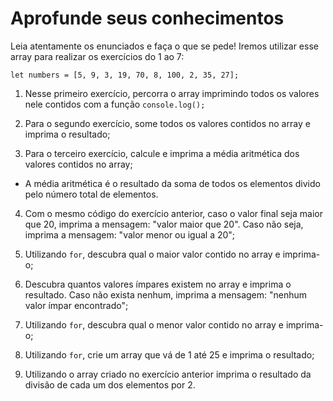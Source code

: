 # Aprofunde seus conhecimentos

Leia atentamente os enunciados e faça o que se pede! Iremos utilizar esse array para realizar os exercícios do 1 ao 7:

```
let numbers = [5, 9, 3, 19, 70, 8, 100, 2, 35, 27];
```
1. Nesse primeiro exercício, percorra o array imprimindo todos os valores nele contidos com a função `console.log();`

2. Para o segundo exercício, some todos os valores contidos no array e imprima o resultado;

3. Para o terceiro exercício, calcule e imprima a média aritmética dos valores contidos no array;

- A média aritmética é o resultado da soma de todos os elementos divido pelo número total de elementos.

4. Com o mesmo código do exercício anterior, caso o valor final seja maior que 20, imprima a mensagem: "valor maior que 20". Caso não seja, imprima a mensagem: "valor menor ou igual a 20";

5. Utilizando `for`, descubra qual o maior valor contido no array e imprima-o;

6. Descubra quantos valores ímpares existem no array e imprima o resultado. Caso não exista nenhum, imprima a mensagem: "nenhum valor ímpar encontrado";

7. Utilizando `for`, descubra qual o menor valor contido no array e imprima-o;

8. Utilizando `for`, crie um array que vá de 1 até 25 e imprima o resultado;

9. Utilizando o array criado no exercício anterior imprima o resultado da divisão de cada um dos elementos por 2.
